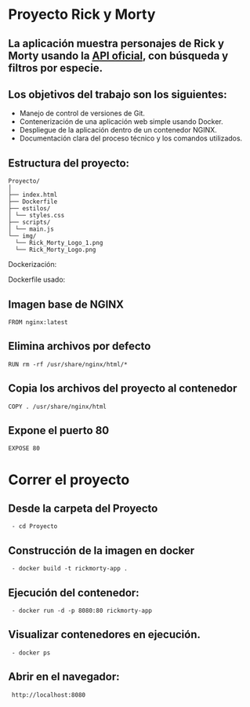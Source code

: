 

# Proyecto Rick y Morty

## La aplicación muestra personajes de Rick y Morty usando la [API oficial](https://rickandmortyapi.com/), con búsqueda y filtros por especie.

## Los objetivos del trabajo son los siguientes:
- Manejo de control de versiones de Git.
- Contenerización de una aplicación web simple usando Docker.
- Despliegue de la aplicación dentro de un contenedor NGINX.
- Documentación clara del proceso técnico y los comandos utilizados.

## Estructura del proyecto: 
```
Proyecto/
│
├── index.html
├── Dockerfile
├── estilos/
│ └── styles.css
├── scripts/
│ └── main.js
└── img/
  └── Rick_Morty_Logo_1.png
  └── Rick_Morty_Logo.png 
```
Dockerización:

Dockerfile usado:

## Imagen base de NGINX
```
FROM nginx:latest
```

## Elimina archivos por defecto
```
RUN rm -rf /usr/share/nginx/html/*
```

## Copia los archivos del proyecto al contenedor
```
COPY . /usr/share/nginx/html
```

## Expone el puerto 80
```
EXPOSE 80
```

# Correr el proyecto

## Desde la carpeta del Proyecto 
```
 - cd Proyecto
```

## Construcción de la imagen en docker
```
 - docker build -t rickmorty-app .
```
## Ejecución del contenedor: 
```
 - docker run -d -p 8080:80 rickmorty-app
```
## Visualizar contenedores en ejecución.
```
 - docker ps 
```
## Abrir en el navegador:
```
 http://localhost:8080
```
